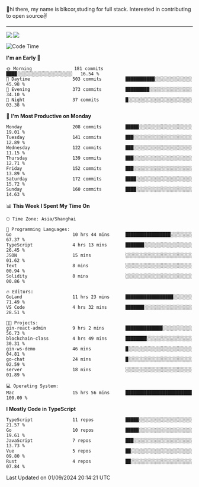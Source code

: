 👋hi there, my name is blkcor,studing for full stack.
Interested in contributing to open source✌️

<hr/>

![](https://github-readme-stats.vercel.app/api?username=blkcor)
<a href="https://github.com/blkcor/github-readme-stats">
    <img align="left" src="https://github-readme-stats.vercel.app/api/top-langs/?username=blkcor&hide=jupyter%20notebook,shaderlab,tex,c%23&langs_count=9" />
</a>


<!--START_SECTION:waka-->
![Code Time](http://img.shields.io/badge/Code%20Time-1%2C313%20hrs%2018%20mins-blue)

**I'm an Early 🐤** 

```text
🌞 Morning                181 commits         ████░░░░░░░░░░░░░░░░░░░░░   16.54 % 
🌆 Daytime                503 commits         ███████████░░░░░░░░░░░░░░   45.98 % 
🌃 Evening                373 commits         █████████░░░░░░░░░░░░░░░░   34.10 % 
🌙 Night                  37 commits          █░░░░░░░░░░░░░░░░░░░░░░░░   03.38 % 
```
📅 **I'm Most Productive on Monday** 

```text
Monday                   208 commits         █████░░░░░░░░░░░░░░░░░░░░   19.01 % 
Tuesday                  141 commits         ███░░░░░░░░░░░░░░░░░░░░░░   12.89 % 
Wednesday                122 commits         ███░░░░░░░░░░░░░░░░░░░░░░   11.15 % 
Thursday                 139 commits         ███░░░░░░░░░░░░░░░░░░░░░░   12.71 % 
Friday                   152 commits         ███░░░░░░░░░░░░░░░░░░░░░░   13.89 % 
Saturday                 172 commits         ████░░░░░░░░░░░░░░░░░░░░░   15.72 % 
Sunday                   160 commits         ████░░░░░░░░░░░░░░░░░░░░░   14.63 % 
```


📊 **This Week I Spent My Time On** 

```text
🕑︎ Time Zone: Asia/Shanghai

💬 Programming Languages: 
Go                       10 hrs 44 mins      █████████████████░░░░░░░░   67.37 % 
TypeScript               4 hrs 13 mins       ███████░░░░░░░░░░░░░░░░░░   26.45 % 
JSON                     15 mins             ░░░░░░░░░░░░░░░░░░░░░░░░░   01.62 % 
Text                     8 mins              ░░░░░░░░░░░░░░░░░░░░░░░░░   00.94 % 
Solidity                 8 mins              ░░░░░░░░░░░░░░░░░░░░░░░░░   00.86 % 

🔥 Editors: 
GoLand                   11 hrs 23 mins      ██████████████████░░░░░░░   71.49 % 
VS Code                  4 hrs 32 mins       ███████░░░░░░░░░░░░░░░░░░   28.51 % 

🐱‍💻 Projects: 
gin-react-admin          9 hrs 2 mins        ██████████████░░░░░░░░░░░   56.73 % 
blockchain-class         4 hrs 49 mins       ████████░░░░░░░░░░░░░░░░░   30.31 % 
gin-ws-demo              46 mins             █░░░░░░░░░░░░░░░░░░░░░░░░   04.81 % 
go-chat                  24 mins             █░░░░░░░░░░░░░░░░░░░░░░░░   02.59 % 
server                   18 mins             ░░░░░░░░░░░░░░░░░░░░░░░░░   01.89 % 

💻 Operating System: 
Mac                      15 hrs 56 mins      █████████████████████████   100.00 % 
```

**I Mostly Code in TypeScript** 

```text
TypeScript               11 repos            █████░░░░░░░░░░░░░░░░░░░░   21.57 % 
Go                       10 repos            █████░░░░░░░░░░░░░░░░░░░░   19.61 % 
JavaScript               7 repos             ███░░░░░░░░░░░░░░░░░░░░░░   13.73 % 
Vue                      5 repos             ██░░░░░░░░░░░░░░░░░░░░░░░   09.80 % 
Rust                     4 repos             ██░░░░░░░░░░░░░░░░░░░░░░░   07.84 % 
```




 Last Updated on 01/09/2024 20:14:21 UTC
<!--END_SECTION:waka-->


